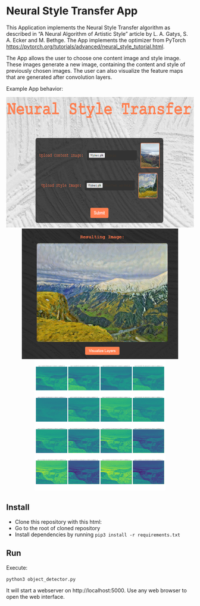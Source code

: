 # Neural Style Transfer App  

This Application implements the Neural Style Transfer algorithm as described in “A Neural Algorithm of Artistic
Style” article by L. A. Gatys, S. A. Ecker and M. Bethge. The App implements the optimizer from PyTorch https://pytorch.org/tutorials/advanced/neural_style_tutorial.html.

The App allows the user to choose one content image and style image. These images generate a new image, containing the content and style of previously chosen images. The user can also visualize the feature maps that are generated after convolution layers. 

Example App behavior:

<div align="center">
<img src="app_screen1.png" height="350"/>
</div>

<div align="center">
<img src="app_screen2.png" height="350"/>
</div>

<div align="center">
<img src="app_layers.png" height="350"/>
</div>

## Install

* Clone this repository with this html: 
* Go to the root of cloned repository
* Install dependencies by running `pip3 install -r requirements.txt`

## Run

Execute:

```
python3 object_detector.py
```

It will start a webserver on http://localhost:5000. Use any web browser to open the web interface.